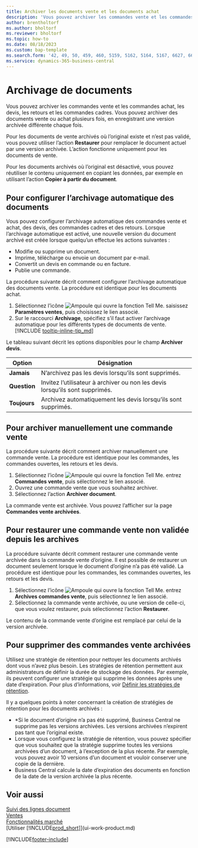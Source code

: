 ```yaml
---
title: Archiver les documents vente et les documents achat
description: 'Vous pouvez archiver les commandes vente et les commandes achat, les devis, les retours et les commandes cadres.'
author: brentholtorf
ms.author: bholtorf
ms.reviewer: bholtorf
ms.topic: how-to
ms.date: 08/18/2023
ms.custom: bap-template
ms.search.form: '42, 49, 50, 459, 460, 5159, 5162, 5164, 5167, 6627, 6630, 6644, 9305, 9306, 9346, 9347, 9348, 9349'
ms.service: dynamics-365-business-central
---
```

# <a name="archive-documents"></a>Archivage de documents

Vous pouvez archiver les commandes vente et les commandes achat, les devis, les retours et les commandes cadres. Vous pouvez archiver des documents vente ou achat plusieurs fois, en enregistrant une version archivée différente chaque fois.

Pour les documents de vente archivés où l’original existe et n’est pas validé, vous pouvez utiliser l’action **Restaurer** pour remplacer le document actuel par une version archivée. L’action fonctionne uniquement pour les documents de vente.

Pour les documents archivés où l’original est désactivé, vous pouvez réutiliser le contenu uniquement en copiant les données, par exemple en utilisant l’action **Copier à partir du document**.  

## <a name="to-set-up-automatic-document-archiving"></a>Pour configurer l’archivage automatique des documents

Vous pouvez configurer l’archivage automatique des commandes vente et achat, des devis, des commandes cadres et des retours. Lorsque l’archivage automatique est activé, une nouvelle version du document archivé est créée lorsque quelqu’un effectue les actions suivantes :

* Modifie ou supprime un document.
* Imprime, télécharge ou envoie un document par e-mail.
* Convertit un devis en commande ou en facture.
* Publie une commande.

La procédure suivante décrit comment configurer l’archivage automatique des documents vente. La procédure est identique pour les documents achat.

1. Sélectionnez l’icône ![Ampoule qui ouvre la fonction Tell Me.](media/ui-search/search_small.png "Dites-moi ce que vous voulez faire") saisissez **Paramètres ventes**, puis choisissez le lien associé.
2. Sur le raccourci **Archivage**, spécifiez s’il faut activer l’archivage automatique pour les différents types de documents de vente. [!INCLUDE [tooltip-inline-tip_md](includes/tooltip-inline-tip_md.md)]

Le tableau suivant décrit les options disponibles pour le champ **Archiver devis**.

|Option|Désignation|
|------|-----------|
|**Jamais**| N’archivez pas les devis lorsqu’ils sont supprimés.|
|**Question**|Invitez l’utilisateur à archiver ou non les devis lorsqu’ils sont supprimés.|
|**Toujours**|Archivez automatiquement les devis lorsqu’ils sont supprimés.|

## <a name="to-manually-archive-a-sales-order"></a>Pour archiver manuellement une commande vente

La procédure suivante décrit comment archiver manuellement une commande vente. La procédure est identique pour les commandes, les commandes ouvertes, les retours et les devis.

1. Sélectionnez l’icône ![Ampoule qui ouvre la fonction Tell Me.](media/ui-search/search_small.png "Dites-moi ce que vous voulez faire") entrez **Commandes vente**, puis sélectionnez le lien associé.  
2. Ouvrez une commande vente que vous souhaitez archiver.  
3. Sélectionnez l’action **Archiver document**.

La commande vente est archivée. Vous pouvez l’afficher sur la page **Commandes vente archivées**.

## <a name="to-restore-a-non-posted-sales-document-or-a-project-from-the-archive"></a>Pour restaurer une commande vente non validée depuis les archives

La procédure suivante décrit comment restaurer une commande vente archivée dans la commande vente d’origine. Il est possible de restaurer un document seulement lorsque le document d’origine n’a pas été validé. La procédure est identique pour les commandes, les commandes ouvertes, les retours et les devis.

1. Sélectionnez l’icône ![Ampoule qui ouvre la fonction Tell Me.](media/ui-search/search_small.png "Dites-moi ce que vous voulez faire") entrez **Archives commandes vente**, puis sélectionnez le lien associé.
2. Sélectionnez la commande vente archivée, ou une version de celle-ci, que vous voulez restaurer, puis sélectionnez l’action **Restaurer**.  

Le contenu de la commande vente d’origine est remplacé par celui de la version archivée.

## <a name="to-delete-archived-versions"></a>Pour supprimer des commandes vente archivées

Utilisez une stratégie de rétention pour nettoyer les documents archivés dont vous n’avez plus besoin. Les stratégies de rétention permettent aux administrateurs de définir la durée de stockage des données. Par exemple, ils peuvent configurer une stratégie qui supprime les données après une date d’expiration. Pour plus d’informations, voir [Définir les stratégies de rétention](admin-data-retention-policies.md).

Il y a quelques points à noter concernant la création de stratégies de rétention pour les documents archivés :

* *Si le document d’origine n’a pas été supprimé, Business Central ne supprime pas les versions archivées. Les versions archivées n’expirent pas tant que l’original existe.
* Lorsque vous configurez la stratégie de rétention, vous pouvez spécifier que vous souhaitez que la stratégie supprime toutes les versions archivées d’un document, à l’exception de la plus récente. Par exemple, vous pouvez avoir 10 versions d’un document et vouloir conserver une copie de la dernière. 
* Business Central calcule la date d’expiration des documents en fonction de la date de la version archivée la plus récente.

## <a name="see-also"></a>Voir aussi

[Suivi des lignes document](across-how-to-track-document-lines.md)  
[Ventes](sales-manage-sales.md)  
[Fonctionnalités marché](ui-across-business-areas.md)  
[Utiliser [!INCLUDE[prod_short](includes/prod_short.md)]](ui-work-product.md)

[!INCLUDE[footer-include](includes/footer-banner.md)]
